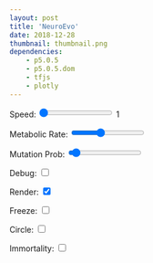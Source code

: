 ```yaml
---
layout: post
title: 'NeuroEvo'
date: 2018-12-28
thumbnail: thumbnail.png
dependencies:
    - p5.0.5
    - p5.0.5.dom
    - tfjs
    - plotly
---
```


<div class="wrapper">
    <div class='divLeft' id="canvascontainer"></div>
    <div class='divLeft' id="interface">
        <p>
            Speed:
            <input id="speedSlider" type="range" min="1" max="10" value="1">
            <span id="speed">1</span>
        </p>
        <p>
            Metabolic Rate:
            <input id="metabolSlider" type="range" min="1" max="50" value="20">
            <span id="metabol"></span>
        </p>
        <p>
            Mutation Prob:
            <input id="mutationSlider" type="range" min="0" max="100" value="5">
            <span id="mut"></span>
        </p>
        <p>
            Debug:
            <input id="debug" type="checkbox">
        </p>
        <p>
            Render:
            <input id="show" type="checkbox" checked>
        </p>
        <p>
            Freeze:
            <input id="stop" type="checkbox">
        </p>
        <p>
            Circle:
            <input id="circle" type="checkbox">
        </p>
        <p>
            Immortality:
            <input id="immortal" type="checkbox">
        </p>
    </div>
    <div class='divLeft' id="chart"></div>
</div>

<script src="js/sketch.js"></script>
<script src="js/math.js"></script>
<script src="js/agent.js"></script>
<script src="js/sensors.js"></script>
<script src="js/world.js"></script>
<script src="js/quadtree.js"></script>
<script src="js/linkedlist.js"></script>
<script src="js/brain.js"></script>
